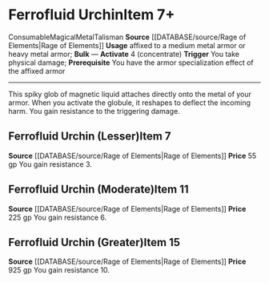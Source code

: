 ﻿---
actions: '[free-action]'
element: Metal
id: '2613'
item_category: Consumables
item_subcategory: Talismans
level: '11'
name: Ferrofluid Urchin
price: 225 gp
rarity: Common
source: '[[DATABASE/source/Rage of Elements|Rage of Elements]]'
subcategory: consumable/talisman
trait:
- '[[DATABASE/trait/Consumable|Consumable]]'
- '[[DATABASE/trait/Magical|Magical]]'
- '[[DATABASE/trait/Metal|Metal]]'
- '[[DATABASE/trait/Talisman|Talisman]]'
trigger: You take physical damage
type: Item
usage: affixed to a medium metal armor or heavy metal armor

---
# Ferrofluid Urchin<span class="item-type">Item 7+</span>

<span class="item-trait">Consumable</span><span class="item-trait">Magical</span><span class="item-trait">Metal</span><span class="item-trait">Talisman</span>
**Source** [[DATABASE/source/Rage of Elements|Rage of Elements]]
**Usage** affixed to a medium metal armor or heavy metal armor; **Bulk** —
**Activate** <span class="action-icon">4</span> (concentrate) **Trigger** You take physical damage; **Prerequisite** You have the armor specialization effect of the affixed armor

---
This spiky glob of magnetic liquid attaches directly onto the metal of your armor. When you activate the globule, it reshapes to deflect the incoming harm. You gain resistance to the triggering damage.

## Ferrofluid Urchin (Lesser)<span class="item-type">Item 7</span>

**Source** [[DATABASE/source/Rage of Elements|Rage of Elements]]
**Price** 55 gp
You gain resistance 3.

## Ferrofluid Urchin (Moderate)<span class="item-type">Item 11</span>

**Source** [[DATABASE/source/Rage of Elements|Rage of Elements]]
**Price** 225 gp
You gain resistance 6.

## Ferrofluid Urchin (Greater)<span class="item-type">Item 15</span>

**Source** [[DATABASE/source/Rage of Elements|Rage of Elements]]
**Price** 925 gp
You gain resistance 10.